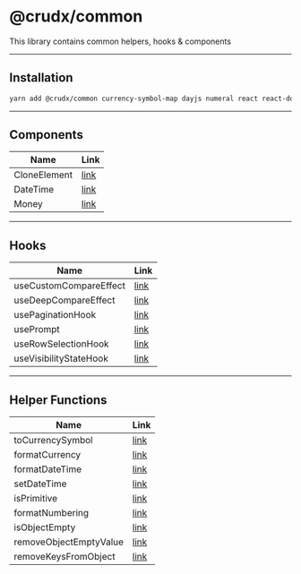 # @crudx/common

This library contains common helpers, hooks & components

---

## Installation

```bash
yarn add @crudx/common currency-symbol-map dayjs numeral react react-dom
```

---

## Components

| Name         | Link                                            |
| ------------ | ----------------------------------------------- |
| CloneElement | [link](./src/components/CloneElement/README.md) |
| DateTime     | [link](./src/components/DateTime/README.md)     |
| Money        | [link](./src/components/Money/README.md)        |

---

## Hooks

| Name                   | Link                                                 |
| ---------------------- | ---------------------------------------------------- |
| useCustomCompareEffect | [link](./src/hooks/useCustomCompareEffect/README.md) |
| useDeepCompareEffect   | [link](./src/hooks/useDeepCompareEffect/README.md)   |
| usePaginationHook      | [link](./src/hooks/usePaginationHook/README.md)      |
| usePrompt              | [link](./src/hooks/usePrompt/README.md)              |
| useRowSelectionHook    | [link](./src/hooks/useRowSelectionHook/README.md)    |
| useVisibilityStateHook | [link](./src/hooks/useVisibilityStateHook/README.md) |

---

## Helper Functions

| Name                   | Link                                   |
| ---------------------- | -------------------------------------- |
| toCurrencySymbol       | [link](./src/helpers/currency.tsx#L18) |
| formatCurrency         | [link](./src/helpers/currency.tsx#L30) |
| formatDateTime         | [link](./src/helpers/date.ts#L18)      |
| setDateTime            | [link](./src/helpers/date.ts#L41)      |
| isPrimitive            | [link](./src/helpers/general.ts#L8)    |
| formatNumbering        | [link](./src/helpers/general.ts#L13)   |
| isObjectEmpty          | [link](./src/helpers/object.ts#L14)    |
| removeObjectEmptyValue | [link](./src/helpers/object.ts#L18)    |
| removeKeysFromObject   | [link](./src/helpers/object.ts#L45)    |
